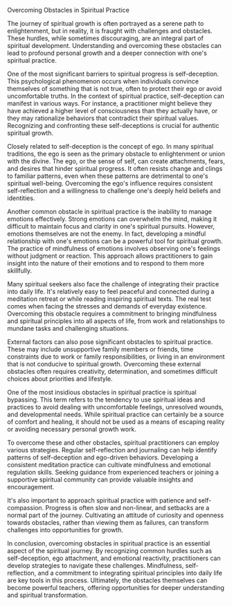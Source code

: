 Overcoming Obstacles in Spiritual Practice

The journey of spiritual growth is often portrayed as a serene path to enlightenment, but in reality, it is fraught with challenges and obstacles. These hurdles, while sometimes discouraging, are an integral part of spiritual development. Understanding and overcoming these obstacles can lead to profound personal growth and a deeper connection with one's spiritual practice.

One of the most significant barriers to spiritual progress is self-deception. This psychological phenomenon occurs when individuals convince themselves of something that is not true, often to protect their ego or avoid uncomfortable truths. In the context of spiritual practice, self-deception can manifest in various ways. For instance, a practitioner might believe they have achieved a higher level of consciousness than they actually have, or they may rationalize behaviors that contradict their spiritual values. Recognizing and confronting these self-deceptions is crucial for authentic spiritual growth.

Closely related to self-deception is the concept of ego. In many spiritual traditions, the ego is seen as the primary obstacle to enlightenment or union with the divine. The ego, or the sense of self, can create attachments, fears, and desires that hinder spiritual progress. It often resists change and clings to familiar patterns, even when these patterns are detrimental to one's spiritual well-being. Overcoming the ego's influence requires consistent self-reflection and a willingness to challenge one's deeply held beliefs and identities.

Another common obstacle in spiritual practice is the inability to manage emotions effectively. Strong emotions can overwhelm the mind, making it difficult to maintain focus and clarity in one's spiritual pursuits. However, emotions themselves are not the enemy. In fact, developing a mindful relationship with one's emotions can be a powerful tool for spiritual growth. The practice of mindfulness of emotions involves observing one's feelings without judgment or reaction. This approach allows practitioners to gain insight into the nature of their emotions and to respond to them more skillfully.

Many spiritual seekers also face the challenge of integrating their practice into daily life. It's relatively easy to feel peaceful and connected during a meditation retreat or while reading inspiring spiritual texts. The real test comes when facing the stresses and demands of everyday existence. Overcoming this obstacle requires a commitment to bringing mindfulness and spiritual principles into all aspects of life, from work and relationships to mundane tasks and challenging situations.

External factors can also pose significant obstacles to spiritual practice. These may include unsupportive family members or friends, time constraints due to work or family responsibilities, or living in an environment that is not conducive to spiritual growth. Overcoming these external obstacles often requires creativity, determination, and sometimes difficult choices about priorities and lifestyle.

One of the most insidious obstacles in spiritual practice is spiritual bypassing. This term refers to the tendency to use spiritual ideas and practices to avoid dealing with uncomfortable feelings, unresolved wounds, and developmental needs. While spiritual practice can certainly be a source of comfort and healing, it should not be used as a means of escaping reality or avoiding necessary personal growth work.

To overcome these and other obstacles, spiritual practitioners can employ various strategies. Regular self-reflection and journaling can help identify patterns of self-deception and ego-driven behaviors. Developing a consistent meditation practice can cultivate mindfulness and emotional regulation skills. Seeking guidance from experienced teachers or joining a supportive spiritual community can provide valuable insights and encouragement.

It's also important to approach spiritual practice with patience and self-compassion. Progress is often slow and non-linear, and setbacks are a normal part of the journey. Cultivating an attitude of curiosity and openness towards obstacles, rather than viewing them as failures, can transform challenges into opportunities for growth.

In conclusion, overcoming obstacles in spiritual practice is an essential aspect of the spiritual journey. By recognizing common hurdles such as self-deception, ego attachment, and emotional reactivity, practitioners can develop strategies to navigate these challenges. Mindfulness, self-reflection, and a commitment to integrating spiritual principles into daily life are key tools in this process. Ultimately, the obstacles themselves can become powerful teachers, offering opportunities for deeper understanding and spiritual transformation.
